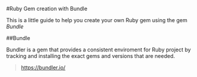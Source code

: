#Ruby Gem creation with Bundle

This is a little guide to help you create your own Ruby gem using the gem *Bundle*

##Bundle

Bundler is a gem that provides a consistent enviroment for Ruby project by tracking and installing the exact gems and versions that are needed.
>https://bundler.io/
